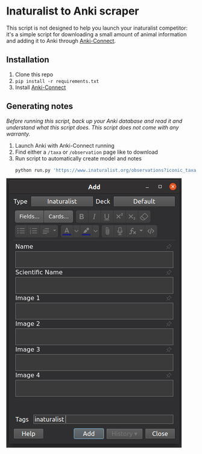# Inaturalist to Anki scraper

This script is not designed to help you launch your inaturalist competitor:
it's a simple script for downloading a small amount of animal information and
adding it to Anki through
[Anki-Connect](https://github.com/FooSoft/anki-connect/).

## Installation

1. Clone this repo
1. `pip install -r requirements.txt`
1. Install [Anki-Connect](https://github.com/FooSoft/anki-connect/)

## Generating notes

_Before running this script, back up your Anki database and read it and
understand what this script does. This script does not come with any warranty._

1. Launch Anki with Anki-Connect running
1. Find either a `/taxa` or `/observation` page like to download
1. Run script to automatically create model and notes
    ```sh
    python run.py 'https://www.inaturalist.org/observations?iconic_taxa=Fungi&place_id=2&subview=table&view=species'
    ```

![Anki Add Note dialog with Inaturalistt Model](./note_screenshot.png)
